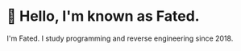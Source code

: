 <h1>👋 Hello, I'm known as Fated.</h1>
I'm Fated. I study programming and reverse engineering since 2018.
